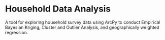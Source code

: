 # Household Data Analysis
A tool for exploring household survey data using ArcPy to conduct Empirical Bayesian Kriging, Cluster and Outlier Analysis, and geographically weighted regression.
